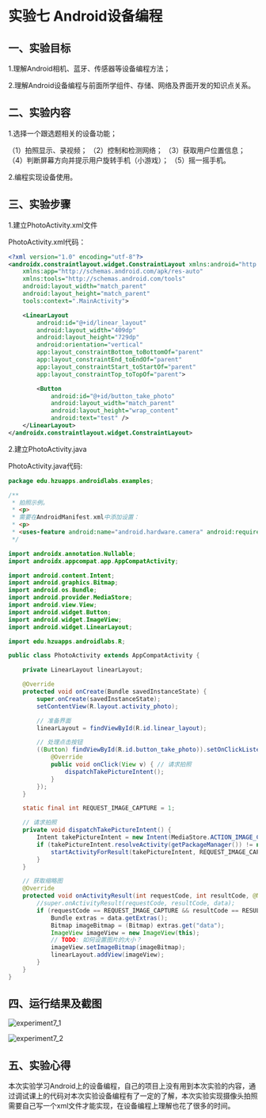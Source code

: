 # 实验七 Android设备编程

## 一、实验目标



1.理解Android相机、蓝牙、传感器等设备编程方法；

2.理解Android设备编程与前面所学组件、存储、网络及界面开发的知识点关系。

## 二、实验内容



1.选择一个跟选题相关的设备功能；

（1）拍照显示、录视频；
（2）控制和检测网络；
（3）获取用户位置信息；
（4）判断屏幕方向并提示用户旋转手机（小游戏）；
（5）摇一摇手机。

2.编程实现设备使用。

## 三、实验步骤

1.建立PhotoActivity.xml文件

PhotoActivity.xml代码：

```xml
<?xml version="1.0" encoding="utf-8"?>
<androidx.constraintlayout.widget.ConstraintLayout xmlns:android="http://schemas.android.com/apk/res/android"
    xmlns:app="http://schemas.android.com/apk/res-auto"
    xmlns:tools="http://schemas.android.com/tools"
    android:layout_width="match_parent"
    android:layout_height="match_parent"
    tools:context=".MainActivity">

    <LinearLayout
        android:id="@+id/linear_layout"
        android:layout_width="409dp"
        android:layout_height="729dp"
        android:orientation="vertical"
        app:layout_constraintBottom_toBottomOf="parent"
        app:layout_constraintEnd_toEndOf="parent"
        app:layout_constraintStart_toStartOf="parent"
        app:layout_constraintTop_toTopOf="parent">

        <Button
            android:id="@+id/button_take_photo"
            android:layout_width="match_parent"
            android:layout_height="wrap_content"
            android:text="test" />
    </LinearLayout>
</androidx.constraintlayout.widget.ConstraintLayout>
```



2.建立PhotoActivity.java

PhotoActivity.java代码:

```java
package edu.hzuapps.androidlabs.examples;

/**
 * 拍照示例。
 * <p>
 * 需要在AndroidManifest.xml中添加设置：
 * <p>
 * <uses-feature android:name="android.hardware.camera" android:required="true" />
 */

import androidx.annotation.Nullable;
import androidx.appcompat.app.AppCompatActivity;

import android.content.Intent;
import android.graphics.Bitmap;
import android.os.Bundle;
import android.provider.MediaStore;
import android.view.View;
import android.widget.Button;
import android.widget.ImageView;
import android.widget.LinearLayout;

import edu.hzuapps.androidlabs.R;

public class PhotoActivity extends AppCompatActivity {

    private LinearLayout linearLayout;

    @Override
    protected void onCreate(Bundle savedInstanceState) {
        super.onCreate(savedInstanceState);
        setContentView(R.layout.activity_photo);

        // 准备界面
        linearLayout = findViewById(R.id.linear_layout);

        // 处理点击按钮
        ((Button) findViewById(R.id.button_take_photo)).setOnClickListener(new View.OnClickListener() {
            @Override
            public void onClick(View v) { // 请求拍照
                dispatchTakePictureIntent();
            }
        });
    }

    static final int REQUEST_IMAGE_CAPTURE = 1;

    // 请求拍照
    private void dispatchTakePictureIntent() {
        Intent takePictureIntent = new Intent(MediaStore.ACTION_IMAGE_CAPTURE);
        if (takePictureIntent.resolveActivity(getPackageManager()) != null) {
            startActivityForResult(takePictureIntent, REQUEST_IMAGE_CAPTURE);
        }
    }

    // 获取缩略图
    @Override
    protected void onActivityResult(int requestCode, int resultCode, @Nullable Intent data) {
        //super.onActivityResult(requestCode, resultCode, data);
        if (requestCode == REQUEST_IMAGE_CAPTURE && resultCode == RESULT_OK) {
            Bundle extras = data.getExtras();
            Bitmap imageBitmap = (Bitmap) extras.get("data");
            ImageView imageView = new ImageView(this);
            // TODO: 如何设置图片的大小？
            imageView.setImageBitmap(imageBitmap);
            linearLayout.addView(imageView);
        }
    }
}
```





## 四、运行结果及截图

![experiment7_1](experiment7_takingphoto.png)

![experiment7_2](experiment7_photoalbum.png)

## 五、实验心得

​		本次实验学习Android上的设备编程，自己的项目上没有用到本次实验的内容，通过调试课上的代码对本次实验设备编程有了一定的了解，本次实验实现摄像头拍照需要自己写一个xml文件才能实现，在设备编程上理解也花了很多的时间。

